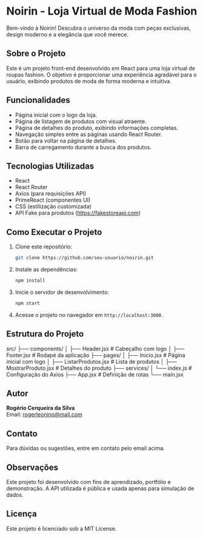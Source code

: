 
# Noirin - Loja Virtual de Moda Fashion

Bem-vindo à Noirin! Descubra o universo da moda com peças exclusivas, design moderno e a elegância que você merece.

## Sobre o Projeto

Este é um projeto front-end desenvolvido em React para uma loja virtual de roupas fashion. O objetivo é proporcionar uma experiência agradável para o usuário, exibindo produtos de moda de forma moderna e intuitiva.

## Funcionalidades

- Página inicial com o logo da loja.
- Página de listagem de produtos com visual atraente.
- Página de detalhes do produto, exibindo informações completas.
- Navegação simples entre as páginas usando React Router.
- Botão para voltar na página de detalhes.
- Barra de carregamento durante a busca dos produtos.

## Tecnologias Utilizadas

- React
- React Router
- Axios (para requisições API)
- PrimeReact (componentes UI)
- CSS (estilização customizada)
- API Fake para produtos (https://fakestoreapi.com)

## Como Executar o Projeto

1. Clone este repositório:
   ```bash
   git clone https://github.com/seu-usuario/noirin.git
   ```

2. Instale as dependências:
   ```bash
   npm install
   ```

3. Inicie o servidor de desenvolvimento:
   ```bash
   npm start
   ```

4. Acesse o projeto no navegador em `http://localhost:3000`.

## Estrutura do Projeto

src/
├── components/
│ ├── Header.jsx # Cabeçalho com logo
│ ├── Footer.jsx # Rodapé da aplicação
├── pages/
│ ├── Inicio.jsx # Página inicial com logo
│ ├── ListarProdutos.jsx # Lista de produtos
│ ├── MostrarProduto.jsx # Detalhes do produto
├── services/
│ └── index.js # Configuração do Axios
├── App.jsx # Definição de rotas
└── main.jsx

## Autor

**Rogério Cerqueira da Silva**  
Email: rogerleonino@mail.com

## Contato

Para dúvidas ou sugestões, entre em contato pelo email acima.

## Observações
Este projeto foi desenvolvido com fins de aprendizado, portfólio e demonstração.
A API utilizada é pública e usada apenas para simulação de dados.

## Licença

Este projeto é licenciado sob a MIT License.
